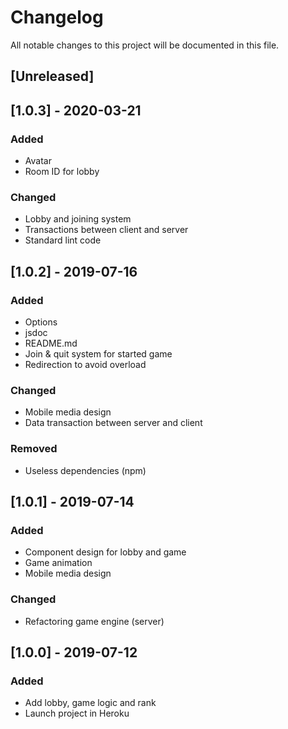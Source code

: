 # Changelog

All notable changes to this project will be documented in this file.

## [Unreleased]

## [1.0.3] - 2020-03-21

### Added

- Avatar
- Room ID for lobby

### Changed

- Lobby and joining system
- Transactions between client and server
- Standard lint code

## [1.0.2] - 2019-07-16

### Added

- Options
- jsdoc
- README.md
- Join & quit system for started game
- Redirection to avoid overload

### Changed

- Mobile media design
- Data transaction between server and client

### Removed

- Useless dependencies (npm)

## [1.0.1] - 2019-07-14

### Added

- Component design for lobby and game
- Game animation
- Mobile media design

### Changed

- Refactoring game engine (server)

## [1.0.0] - 2019-07-12

### Added

- Add lobby, game logic and rank
- Launch project in Heroku
